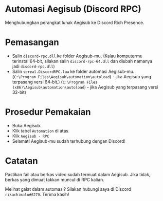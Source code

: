 # Automasi Aegisub (Discord RPC)
Menghubungkan perangkat lunak Aegisub ke Discord Rich Presence.

# Pemasangan
- Salin `discord-rpc.dll` ke folder Aegisub-mu.
  (Kalau komputermu terinstal 64-bit, silakan salin `discord-rpc-64.dll` dan diubah namanya jadi `discord-rpc.dll`)
- Salin `sereal.DiscordRPC.lua` ke folder automasi Aegisub-mu.
  (`C:\Program Files\Aegisub\automation\autoload`) - jika Aegisub yang terpasang versi 64-bit.)
  (`C:\Program Files (x86)\Aegisub\automation\autoload`) - jika Aegisub yang terpasang versi 32-bit)
  
# Prosedur Pemakaian
- Buka Aegisub.
- Klik tabel `Automation` di atas.
- Klik `Aegisub - RPC`
- Selamat! Aegisub-mu sudah terhubung dengan Discord!

# Catatan
Pastikan fail atau berkas video sudah termuat dalam Aegisub.
Jika tidak, berkas yang dimuat takkan muncul di RPC kalian.

Melihat galat dalam automasi? Silakan hubungi saya di Discord `rikachimalu#6270`.
Terima kasih!
